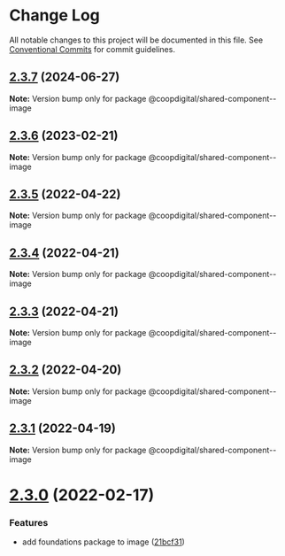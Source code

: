 # Change Log

All notable changes to this project will be documented in this file.
See [Conventional Commits](https://conventionalcommits.org) for commit guidelines.

## [2.3.7](https://github.com/coopdigital/coop-frontend/compare/@coopdigital/shared-component--image@2.3.6...@coopdigital/shared-component--image@2.3.7) (2024-06-27)

**Note:** Version bump only for package @coopdigital/shared-component--image





## [2.3.6](https://github.com/coopdigital/coop-frontend/compare/@coopdigital/shared-component--image@2.3.5...@coopdigital/shared-component--image@2.3.6) (2023-02-21)

**Note:** Version bump only for package @coopdigital/shared-component--image





## [2.3.5](https://github.com/coopdigital/coop-frontend/compare/@coopdigital/shared-component--image@2.3.4...@coopdigital/shared-component--image@2.3.5) (2022-04-22)

**Note:** Version bump only for package @coopdigital/shared-component--image





## [2.3.4](https://github.com/coopdigital/coop-frontend/compare/@coopdigital/shared-component--image@2.3.3...@coopdigital/shared-component--image@2.3.4) (2022-04-21)

**Note:** Version bump only for package @coopdigital/shared-component--image





## [2.3.3](https://github.com/coopdigital/coop-frontend/compare/@coopdigital/shared-component--image@2.3.2...@coopdigital/shared-component--image@2.3.3) (2022-04-21)

**Note:** Version bump only for package @coopdigital/shared-component--image





## [2.3.2](https://github.com/coopdigital/coop-frontend/compare/@coopdigital/shared-component--image@2.3.1...@coopdigital/shared-component--image@2.3.2) (2022-04-20)

**Note:** Version bump only for package @coopdigital/shared-component--image





## [2.3.1](https://github.com/coopdigital/coop-frontend/compare/@coopdigital/shared-component--image@2.3.0...@coopdigital/shared-component--image@2.3.1) (2022-04-19)

**Note:** Version bump only for package @coopdigital/shared-component--image





# [2.3.0](https://github.com/coopdigital/coop-frontend/compare/@coopdigital/shared-component--image@2.2.9...@coopdigital/shared-component--image@2.3.0) (2022-02-17)


### Features

* add foundations package to image ([21bcf31](https://github.com/coopdigital/coop-frontend/commit/21bcf31e3bb0e154e7601c374658b4378fb0997e))
